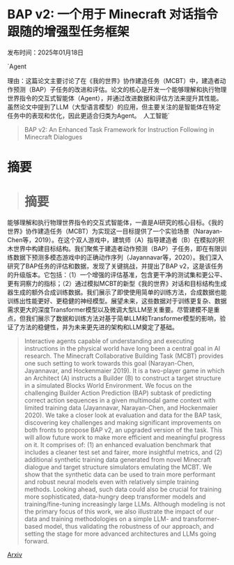 # BAP v2: 一个用于 Minecraft 对话指令跟随的增强型任务框架

发布时间：2025年01月18日

`Agent

理由：这篇论文主要讨论了在《我的世界》协作建造任务（MCBT）中，建造者动作预测（BAP）子任务的改进和评估。论文的核心是开发一个能够理解和执行物理世界指令的交互式智能体（Agent），并通过改进数据和评估方法来提升其性能。虽然论文中提到了LLM（大型语言模型）的应用，但主要关注的是智能体在特定任务中的表现和优化，因此更适合归类为Agent。` `人工智能`

> BAP v2: An Enhanced Task Framework for Instruction Following in Minecraft Dialogues

# 摘要

> # 摘要
能够理解和执行物理世界指令的交互式智能体，一直是AI研究的核心目标。《我的世界》协作建造任务（MCBT）为实现这一目标提供了一个实验场景（Narayan-Chen等，2019）。在这个双人游戏中，建筑师（A）指导建造者（B）在模拟的积木世界中构建目标结构。我们聚焦于建造者动作预测（BAP）子任务，即在有限训练数据下预测多模态游戏中的正确动作序列（Jayannavar等，2020）。我们深入研究了BAP任务的评估和数据，发现了关键挑战，并提出了BAP v2，这是该任务的升级版本。它包括：（1）一个增强的评估基准，包含更干净的测试集和更公平、更有洞察力的指标；（2）通过模拟MCBT的新型《我的世界》对话和目标结构生成器生成的额外合成训练数据。我们展示了即使使用简单的训练方法，合成数据也能训练出性能更好、更稳健的神经模型。展望未来，这些数据对于训练更复杂、数据需求更大的深度Transformer模型以及微调大型LLM至关重要。尽管建模不是重点，但我们展示了数据和训练方法对基于简单LLM和Transformer模型的影响，验证了方法的稳健性，并为未来更先进的架构和LLM奠定了基础。

> Interactive agents capable of understanding and executing instructions in the physical world have long been a central goal in AI research. The Minecraft Collaborative Building Task (MCBT) provides one such setting to work towards this goal (Narayan-Chen, Jayannavar, and Hockenmaier 2019). It is a two-player game in which an Architect (A) instructs a Builder (B) to construct a target structure in a simulated Blocks World Environment. We focus on the challenging Builder Action Prediction (BAP) subtask of predicting correct action sequences in a given multimodal game context with limited training data (Jayannavar, Narayan-Chen, and Hockenmaier 2020). We take a closer look at evaluation and data for the BAP task, discovering key challenges and making significant improvements on both fronts to propose BAP v2, an upgraded version of the task. This will allow future work to make more efficient and meaningful progress on it. It comprises of: (1) an enhanced evaluation benchmark that includes a cleaner test set and fairer, more insightful metrics, and (2) additional synthetic training data generated from novel Minecraft dialogue and target structure simulators emulating the MCBT. We show that the synthetic data can be used to train more performant and robust neural models even with relatively simple training methods. Looking ahead, such data could also be crucial for training more sophisticated, data-hungry deep transformer models and training/fine-tuning increasingly large LLMs. Although modeling is not the primary focus of this work, we also illustrate the impact of our data and training methodologies on a simple LLM- and transformer-based model, thus validating the robustness of our approach, and setting the stage for more advanced architectures and LLMs going forward.

[Arxiv](https://arxiv.org/abs/2501.10836)
